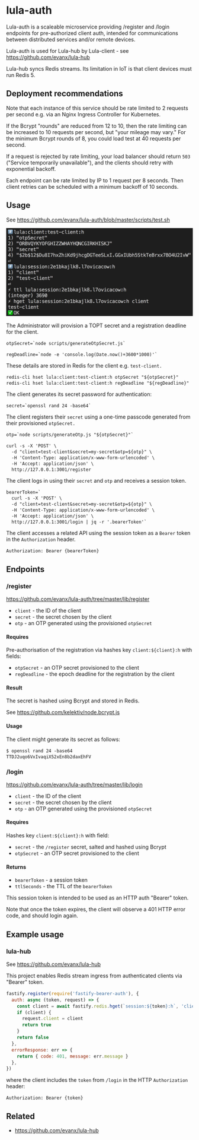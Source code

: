 # lula-auth

Lula-auth is a scaleable microservice providing /register and /login endpoints for pre-authorized client auth,
intended for communications between distributed services and/or remote devices.

Lula-auth is used for Lula-hub by Lula-client - see https://github.com/evanx/lula-hub

Lula-hub syncs Redis streams. Its limitation in IoT is that client devices must run Redis 5.

## Deployment recommendations

Note that each instance of this service should be rate limited to 2 requests per second e.g. via an Nginx Ingress Controller for Kubernetes.

If the Bcrypt "rounds" are reduced from 12 to 10, then the rate limiting can be increased to 10 requests per second, but "your mileage may vary." For the minimum Bcrypt rounds of 8, you could load test at 40 requests per second.

If a request is rejected by rate limiting, your load balancer should return `503` ("Service temporarily unavailable"), and the clients should retry with exponential backoff.

Each endpoint can be rate limited by IP to 1 request per 8 seconds. Then client retries can be scheduled with a minimum backoff of 10 seconds.

## Usage

See https://github.com/evanx/lula-auth/blob/master/scripts/test.sh

![test.sh](/docs/test.jpg?raw=true 'test.sh')

The Administrator will provision a TOPT secret and a registration deadline for the client.

```shell
otpSecret=`node scripts/generateOtpSecret.js`
```

```shell
regDeadline=`node -e 'console.log(Date.now()+3600*1000)'`
```

These details are stored in Redis for the client e.g. `test-client.`

```shell
redis-cli hset lula:client:test-client:h otpSecret "${otpSecret}"
redis-cli hset lula:client:test-client:h regDeadline "${regDeadline}"
```

The client generates its secret password for authentication:

```
secret=`openssl rand 24 -base64`
```

The client registers their `secret` using a one-time passcode generated from their provisioned `otpSecret.`

```shell
otp=`node scripts/generateOtp.js "${otpSecret}"`
```

```shell
curl -s -X 'POST' \
  -d "client=test-client&secret=my-secret&otp=${otp}" \
  -H 'Content-Type: application/x-www-form-urlencoded' \
  -H 'Accept: application/json' \
  http://127.0.0.1:3001/register
```

The client logs in using their `secret` and `otp` and receives a session token.

```shell
bearerToken=`
  curl -s -X 'POST' \
  -d "client=test-client&secret=my-secret&otp=${otp}" \
  -H 'Content-Type: application/x-www-form-urlencoded' \
  -H 'Accept: application/json' \
  http://127.0.0.1:3001/login | jq -r '.bearerToken'`
```

The client accesses a related API using the session token as a `Bearer` token in the `Authorization` header.

```
Authorization: Bearer {bearerToken}
```

## Endpoints

### /register

https://github.com/evanx/lula-auth/tree/master/lib/register

- `client` - the ID of the client
- `secret` - the secret chosen by the client
- `otp` - an OTP generated using the provisioned `otpSecret`

#### Requires

Pre-authorisation of the registration via hashes key `client:${client}:h` with fields:

- `otpSecret` - an OTP secret provisioned to the client
- `regDeadline` - the epoch deadline for the registration by the client

#### Result

The secret is hashed using Bcrypt and stored in Redis.

See https://github.com/kelektiv/node.bcrypt.js

#### Usage

The client might generate its secret as follows:

```shell
$ openssl rand 24 -base64
TTDJ2uqo6VxIvaqiX52xEn8b2daxEhFV
```

### /login

https://github.com/evanx/lula-auth/tree/master/lib/login

- `client` - the ID of the client
- `secret` - the secret chosen by the client
- `otp` - an OTP generated using the provisioned `otpSecret`

#### Requires

Hashes key `client:${client}:h` with field:

- `secret` - the `/register` secret, salted and hashed using Bcrypt
- `otpSecret` - an OTP secret provisioned to the client

#### Returns

- `bearerToken` - a session token
- `ttlSeconds` - the TTL of the `bearerToken`

This session token is intended to be used as an HTTP auth "Bearer" token.

Note that once the token expires, the client will observe a 401 HTTP error code,
and should login again.

## Example usage

### lula-hub

See https://github.com/evanx/lula-hub

This project enables Redis stream ingress from authenticated clients via "Bearer" token.

```javascript
fastify.register(require('fastify-bearer-auth'), {
  auth: async (token, request) => {
    const client = await fastify.redis.hget(`session:${token}:h`, 'client')
    if (client) {
      request.client = client
      return true
    }
    return false
  },
  errorResponse: err => {
    return { code: 401, message: err.message }
  },
})
```

where the client includes the `token` from `/login` in the HTTP `Authorization` header:

```
Authorization: Bearer {token}
```

## Related

- https://github.com/evanx/lula-hub
